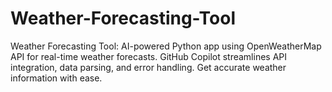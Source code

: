 # Weather-Forecasting-Tool
Weather Forecasting Tool: AI-powered Python app using OpenWeatherMap API for real-time weather forecasts. GitHub Copilot streamlines API integration, data parsing, and error handling. Get accurate weather information with ease.
